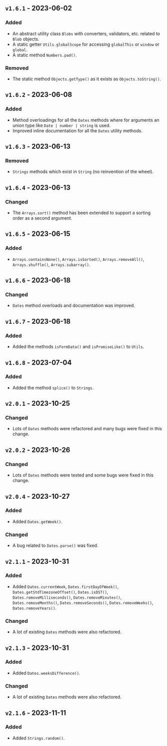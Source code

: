 ## `v1.6.1` - 2023-06-02

### Added
* An abstract utility class `Blobs` with converters, validators, etc. related to `Blob` objects.
* A static getter `Utils.globalScope` for accessing `globalThis` or `window` or `global`.
* A static method `Numbers.pad()`.

### Removed
* The static method `Objects.getType()` as it exists as `Objects.toString()`.

## `v1.6.2` - 2023-06-08
### Added
* Method overloadings for all the `Dates` methods where for arguments an union type like
`Date | number | string` is used.
* Improved inline documentation for all the `Dates` utility methods.

## `v1.6.3` - 2023-06-13
### Removed
* `Strings` methods which exist in `String` (no reinvention of the wheel).

## `v1.6.4` - 2023-06-13
### Changed
* The `Arrays.sort()` method has been extended to support a sorting order as a second argument.

## `v1.6.5` - 2023-06-15
### Added
* `Arrays.containsNone()`, `Arrays.isSorted()`, `Arrays.removeAll()`, `Arrays.shuffle()`, `Arrays.subarray()`.

## `v1.6.6` - 2023-06-18
### Changed
* `Dates` method overloads and documentation was improved.

## `v1.6.7` - 2023-06-18
### Added
* Added the methods `isFormData()` and `isPromiseLike()` to `Utils`.

## `v1.6.8` - 2023-07-04
### Added
* Added the method `splice()` to `Strings`.

## `v2.0.1` - 2023-10-25
### Changed
* Lots of `Dates` methods were refactored and many bugs were fixed in this change.

## `v2.0.2` - 2023-10-26
### Changed
* Lots of `Dates` methods were tested and some bugs were fixed in this change.

## `v2.0.4` - 2023-10-27
### Added
* Added `Dates.getWeek()`.
### Changed
* A bug related to `Dates.parse()` was fixed.

## `v2.1.1` - 2023-10-31
### Added
* Added `Dates.currentWeek`, `Dates.firstDayOfWeek()`, `Dates.getStdTimezoneOffset()`,
`Dates.isDST()`, `Dates.removeMilliseconds()`, `Dates.removeMinutes()`, `Dates.removeMonths()`,
`Dates.removeSeconds()`, `Dates.removeWeeks()`, `Dates.removeYears()`.
### Changed
* A lot of existing `Dates` methods were also refactored.

## `v2.1.3` - 2023-10-31
### Added
* Added `Dates.weeksDifference()`.
### Changed
* A lot of existing `Dates` methods were also refactored.

## `v2.1.6` - 2023-11-11
### Added
* Added `Strings.random()`.